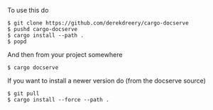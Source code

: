 To use this do

```
$ git clone https://github.com/derekdreery/cargo-docserve
$ pushd cargo-docserve
$ cargo install --path .
$ popd
```

And then from your project somewhere

```
$ cargo docserve
```

If you want to install a newer version do (from the docserve source)

```
$ git pull
$ cargo install --force --path .
```
